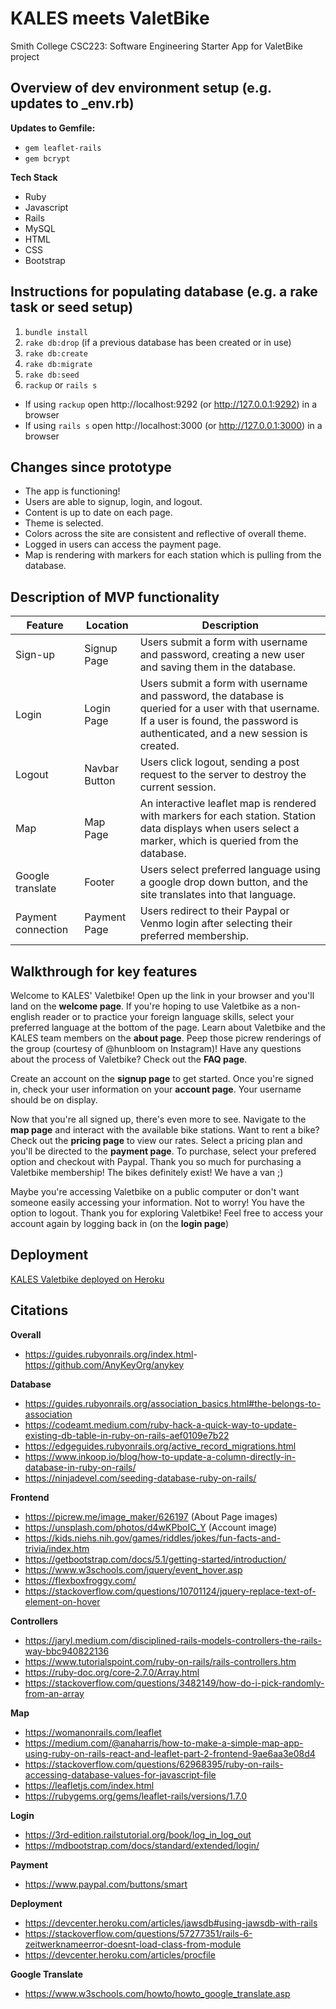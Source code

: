 # KALES meets ValetBike

Smith College CSC223: Software Engineering
Starter App for ValetBike project

## Overview of dev environment setup (e.g. updates to _env.rb)

**Updates to Gemfile:**
- `gem leaflet-rails`
- `gem bcrypt`

**Tech Stack**
- Ruby
- Javascript
- Rails
- MySQL
- HTML
- CSS
- Bootstrap

## Instructions for populating database (e.g. a rake task or seed setup)
1. `bundle install`
2. `rake db:drop` (if a previous database has been created or in use)
3. `rake db:create`
4. `rake db:migrate`
5. `rake db:seed`
3. `rackup` or `rails s`

* If using `rackup` open http://localhost:9292 (or http://127.0.0.1:9292) in a browser
* If using `rails s` open http://localhost:3000 (or http://127.0.0.1:3000) in a browser

## Changes since prototype
- The app is functioning!
- Users are able to signup, login, and logout.
- Content is up to date on each page.
- Theme is selected.
- Colors across the site are consistent and reflective of overall theme.
- Logged in users can access the payment page.
- Map is rendering with markers for each station which is pulling from the database.

## Description of MVP functionality

| Feature | Location | Description |
| ---- | ------ | ---------------------- |
| Sign-up | Signup Page | Users submit a form with username and password, creating a new user and saving them in the database. |
| Login | Login Page | Users submit a form with username and password, the database is queried for a user with that username. If a user is found, the password is authenticated, and a new session is created. |
| Logout | Navbar Button | Users click logout, sending a post request to the server to destroy the current session. |
| Map | Map Page | An interactive leaflet map is rendered with markers for each station. Station data displays when users select a marker, which is queried from the database. |
| Google translate | Footer | Users select preferred language using a google drop down button, and the site translates into that language. |
| Payment connection | Payment Page | Users redirect to their Paypal or Venmo login after selecting their preferred membership. |

## Walkthrough for key features

Welcome to KALES' Valetbike! Open up the link in your browser and you'll land on the **welcome page**. If you're hoping to use Valetbike as a non-english reader or to practice your foreign language skills, select your preferred language at the bottom of the page. Learn about Valetbike and the KALES team members on the **about page**. Peep those picrew renderings of the group (courtesy of @hunbloom on Instagram)! Have any questions about the process of Valetbike? Check out the **FAQ page**.

Create an account on the **signup page** to get started. Once you're signed in, check your user information on your **account page**. Your username should be on display.

Now that you're all signed up, there's even more to see. Navigate to the **map page** and interact with the available bike stations. Want to rent a bike? Check out the **pricing page** to view our rates. Select a pricing plan and you'll be directed to the **payment page**. To purchase, select your prefered option and checkout with Paypal. Thank you so much for purchasing a Valetbike membership! The bikes definitely exist! We have a van ;)

Maybe you're accessing Valetbike on a public computer or don't want someone easily accessing your information. Not to worry! You have the option to logout. Thank you for exploring Valetbike! Feel free to access your account again by logging back in (on the **login page**)

## Deployment
[KALES Valetbike deployed on Heroku](https://valetbike-kales.herokuapp.com/)

## Citations

**Overall**
- https://guides.rubyonrails.org/index.html
​​- https://github.com/AnyKeyOrg/anykey 

**Database**
- https://guides.rubyonrails.org/association_basics.html#the-belongs-to-association
- https://codeamt.medium.com/ruby-hack-a-quick-way-to-update-existing-db-table-in-ruby-on-rails-aef0109e7b22 
- https://edgeguides.rubyonrails.org/active_record_migrations.html 
- https://www.inkoop.io/blog/how-to-update-a-column-directly-in-database-in-ruby-on-rails/
- https://ninjadevel.com/seeding-database-ruby-on-rails/ 

**Frontend**
- https://picrew.me/image_maker/626197 (About Page images)
- https://unsplash.com/photos/d4wKPboIC_Y (Account image)
- https://kids.niehs.nih.gov/games/riddles/jokes/fun-facts-and-trivia/index.htm
- https://getbootstrap.com/docs/5.1/getting-started/introduction/
- https://www.w3schools.com/jquery/event_hover.asp 
- https://flexboxfroggy.com/
- https://stackoverflow.com/questions/10701124/jquery-replace-text-of-element-on-hover

**Controllers**
- https://jaryl.medium.com/disciplined-rails-models-controllers-the-rails-way-bbc940822136
- https://www.tutorialspoint.com/ruby-on-rails/rails-controllers.htm 
- https://ruby-doc.org/core-2.7.0/Array.html
- https://stackoverflow.com/questions/3482149/how-do-i-pick-randomly-from-an-array

**Map**
- https://womanonrails.com/leaflet 
- https://medium.com/@anaharris/how-to-make-a-simple-map-app-using-ruby-on-rails-react-and-leaflet-part-2-frontend-9ae6aa3e08d4 
- https://stackoverflow.com/questions/62968395/ruby-on-rails-accessing-database-values-for-javascript-file
- https://leafletjs.com/index.html 
- https://rubygems.org/gems/leaflet-rails/versions/1.7.0 

**Login**
- https://3rd-edition.railstutorial.org/book/log_in_log_out
- https://mdbootstrap.com/docs/standard/extended/login/ 

**Payment**
- https://www.paypal.com/buttons/smart

**Deployment**
- https://devcenter.heroku.com/articles/jawsdb#using-jawsdb-with-rails
- https://stackoverflow.com/questions/57277351/rails-6-zeitwerknameerror-doesnt-load-class-from-module 
- https://devcenter.heroku.com/articles/procfile

**Google Translate**
- https://www.w3schools.com/howto/howto_google_translate.asp
